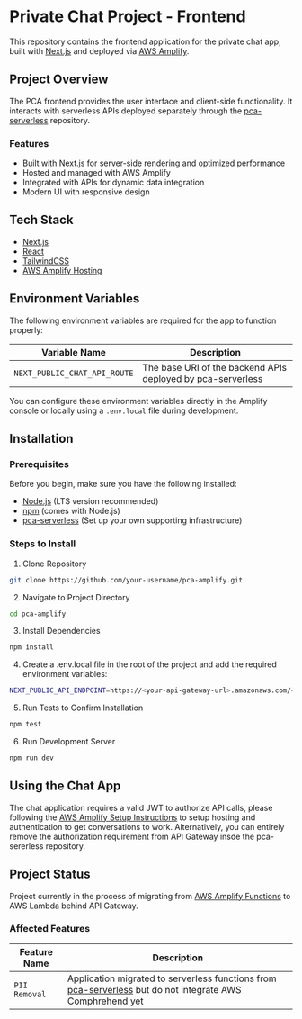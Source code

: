 # Private Chat Project - Frontend
This repository contains the frontend application for the private chat app, built with [Next.js](https://nextjs.org/) and deployed via [AWS Amplify](https://aws.amazon.com/amplify/).

## Project Overview
The PCA frontend provides the user interface and client-side functionality. It interacts with serverless APIs deployed 
separately through the [pca-serverless](https://github.com/JustinDosaj/pca-serverless) repository.


### Features
- Built with Next.js for server-side rendering and optimized performance
- Hosted and managed with AWS Amplify
- Integrated with APIs for dynamic data integration
- Modern UI with responsive design

## Tech Stack
- [Next.js](https://nextjs.org/)
- [React](https://reactjs.org/)
- [TailwindCSS](https://tailwindcss.com/)
- [AWS Amplify Hosting](https://docs.aws.amazon.com/amplify/latest/userguide/welcome.html)

## Environment Variables
The following environment variables are required for the app to function properly:

| Variable Name | Description |
|---------------|-------------|
| `NEXT_PUBLIC_CHAT_API_ROUTE` | The base URI of the backend APIs deployed by [pca-serverless](https://github.com/JustinDosaj/pca-serverless) |

You can configure these environment variables directly in the Amplify console or locally using a `.env.local` file during development.

## Installation

### Prerequisites

Before you begin, make sure you have the following installed:

- [Node.js](https://nodejs.org/) (LTS version recommended)
- [npm](https://www.npmjs.com/) (comes with Node.js)
- [pca-serverless](https://github.com/JustinDosaj/pca-serverless) (Set up your own supporting infrastructure)

### Steps to Install

1. Clone Repository
```bash
git clone https://github.com/your-username/pca-amplify.git
```

2. Navigate to Project Directory
```bash
cd pca-amplify
```

3. Install Dependencies
```bash
npm install
```

4. Create a .env.local file in the root of the project and add the required environment variables:
```bash
NEXT_PUBLIC_API_ENDPOINT=https://<your-api-gateway-url>.amazonaws.com/<env>/
```
5. Run Tests to Confirm Installation
```bash
npm test
``` 

6. Run Development Server
```bash
npm run dev
```

## Using the Chat App
The chat application requires a valid JWT to authorize API calls, please following the [AWS Amplify Setup Instructions](https://docs.amplify.aws/react/start/quickstart/) to setup hosting and authentication to get conversations to work. Alternatively, you can entirely remove the authorization requirement from API Gateway insde the pca-sererless repository.

## Project Status
Project currently in the process of migrating from [AWS Amplify Functions](https://docs.amplify.aws/react/build-a-backend/functions/set-up-function/) to AWS Lambda behind API Gateway.

### Affected Features
| Feature Name | Description |
|---------------|-------------|
| `PII Removal` | Application migrated to serverless functions from [pca-serverless](https://github.com/JustinDosaj/pca-serverless) but do not integrate AWS Comphrehend yet |